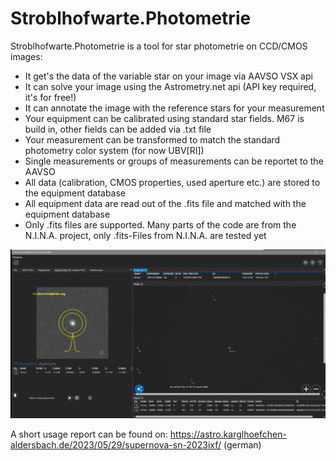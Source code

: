 # Stroblhofwarte.Photometrie

Stroblhofwarte.Photometrie is a tool for star photometrie on CCD/CMOS images:
- It get's the data of the variable star on your image via AAVSO VSX api
- It can solve your image using the Astrometry.net api (API key required, it's for free!)
- It can annotate the image with the reference stars for your measurement
- Your equipment can be calibrated using standard star fields. M67 is build in, other fields can be added via .txt file
- Your measurement can be transformed to match the standard photometry color system (for now UBV[RI])
- Single measurements or groups of measurements can be reportet to the AAVSO
- All data (calibration, CMOS properties, used aperture etc.) are stored to the equipment database
- All equipment data are read out of the .fits file and matched with the equipment database
- Only .fits files are supported. Many parts of the code are from the N.I.N.A. project, only .fits-Files from N.I.N.A. are tested yet

![Stroblhofwarte.Photometrie](https://github.com/stroblhofwarte/Stroblhofwarte.Photometrie/blob/master/Stroblhofwarte.Photometrie.png )

A short usage report can be found on: https://astro.karglhoefchen-aldersbach.de/2023/05/29/supernova-sn-2023ixf/ (german)

